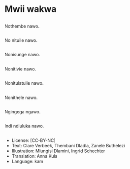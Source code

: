 # Mwii wakwa

##
Nothembe nawo.

##
No nituile nawo.

##
Nonisunge nawo.

##
Nonitivie nawo.

##
Nonitulatuile nawo.

##
Nonithele nawo.

##
Ngingega ngawo.

##
Indi ndiuluka nawo.

##
* License: [CC-BY-NC]
* Text: Clare Verbeek, Thembani Dladla, Zanele Buthelezi
* Illustration: Mlungisi Dlamini, Ingrid Schechter
* Translation: Anna Kula
* Language: kam
